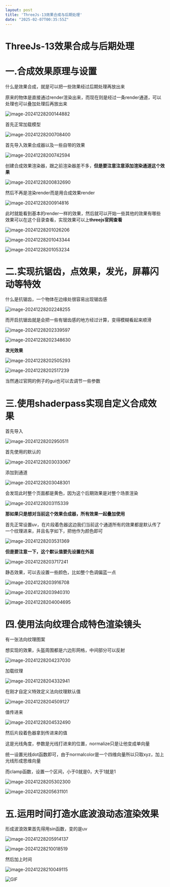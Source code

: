 ```yaml
---
layout: post
title: 'ThreeJs-13效果合成与后期处理'
date: "2025-02-07T00:35:55Z"
---
```

ThreeJs-13效果合成与后期处理
===================

一.合成效果原理与设置
===========

什么是效果合成，就是可以把一些效果经过后期处理再放出来

原来的物体是直接通过render渲染出来，而现在则是经过一条render通道，可以处理也可以叠加处理后再放出来

![image-20241228200144882](https://img2023.cnblogs.com/blog/2680817/202502/2680817-20250206153340450-1573346947.png)

首先正常加载模型

![image-20241228200708400](https://img2023.cnblogs.com/blog/2680817/202502/2680817-20250206153339994-2030432468.png)

首先导入效果合成器以及一些自带的效果

![image-20241228200742594](https://img2023.cnblogs.com/blog/2680817/202502/2680817-20250206153339452-641812425.png)

创建合成效果渲染器，跟之前渲染器差不多，**但是要注意注意添加渲染通道这个效果**

![image-20241228200832690](https://img2023.cnblogs.com/blog/2680817/202502/2680817-20250206153339064-1471349502.png)

然后不再是渲染render而是用合成效果render

![image-20241228200914816](https://img2023.cnblogs.com/blog/2680817/202502/2680817-20250206153338681-973447895.png)

此时就能看到基本的render一样的效果，然后就可以开始一些其他的效果有哪些效果可以在这个目录查看，实现效果可以上**threejs官网查看**

![image-20241228201026206](https://img2023.cnblogs.com/blog/2680817/202502/2680817-20250206153338203-571031334.png)

![image-20241228201043344](https://img2023.cnblogs.com/blog/2680817/202502/2680817-20250206153337680-443954250.png)

![image-20241228201053234](https://img2023.cnblogs.com/blog/2680817/202502/2680817-20250206153337228-1183293946.png)

二.实现抗锯齿，点效果，发光，屏幕闪动等特效
======================

什么是抗锯齿，一个物体在边缘处很容易出现锯齿感

![image-20241228202248255](https://img2023.cnblogs.com/blog/2680817/202502/2680817-20250206153336591-1117278642.png)

而开启抗锯齿就是会把一些有锯齿感的地方经过计算，变得模糊看起来顺滑

![image-20241228202339597](https://img2023.cnblogs.com/blog/2680817/202502/2680817-20250206153336189-1083134307.png)

![image-20241228202348630](https://img2023.cnblogs.com/blog/2680817/202502/2680817-20250206153335873-58834089.png)

**发光效果**

![image-20241228202505293](https://img2023.cnblogs.com/blog/2680817/202502/2680817-20250206153335470-658299101.png)

![image-20241228202517239](https://img2023.cnblogs.com/blog/2680817/202502/2680817-20250206153334965-1245047009.png)

当然通过官网的例子的gui也可以去调节一些参数

三.使用shaderpass实现自定义合成效果
=======================

首先导入

![image-20241228202950511](https://img2023.cnblogs.com/blog/2680817/202502/2680817-20250206153334404-554685363.png)

首先使用的默认的

![image-20241228203033067](https://img2023.cnblogs.com/blog/2680817/202502/2680817-20250206153333855-1204997174.png)

添加到通道

![image-20241228203048301](https://img2023.cnblogs.com/blog/2680817/202502/2680817-20250206153333378-1741462726.png)

会发现此时整个页面都是黄色，因为这个后期效果是对整个场景渲染

![image-20241228203115339](https://img2023.cnblogs.com/blog/2680817/202502/2680817-20250206153332943-1259881545.png)

**那如果只是想对当前这个效果合成器，所有效果一起叠加使用**

首先正常设置uv，在片段着色器这边我们当前这个通道所有的效果都是默认传了一个纹理进来，并且名字如下，把他作为颜色即可

![image-20241228203531369](https://img2023.cnblogs.com/blog/2680817/202502/2680817-20250206153156298-520291930.png)

**但是要注意一下，这个默认值要先设置在外面**

![image-20241228203717241](https://img2023.cnblogs.com/blog/2680817/202502/2680817-20250206153155941-794293395.png)

静态效果，可以去设置一些颜色，比如整个色调偏蓝一点

![image-20241228203916708](https://img2023.cnblogs.com/blog/2680817/202502/2680817-20250206153155565-712550009.png)

![image-20241228203940310](https://img2023.cnblogs.com/blog/2680817/202502/2680817-20250206153155216-603038317.png)

![image-20241228204004695](https://img2023.cnblogs.com/blog/2680817/202502/2680817-20250206153154710-1462659398.png)

四.使用法向纹理合成特色渲染镜头
================

有一张法向纹理图案

想实现的效果，头盔周围都是六边形网格，中间部分可以反射

![image-20241228204237030](https://img2023.cnblogs.com/blog/2680817/202502/2680817-20250206153154124-576608243.png)

加载纹理

![image-20241228204332941](https://img2023.cnblogs.com/blog/2680817/202502/2680817-20250206153153634-859226937.png)

在刚才自定义特效定义法向纹理默认值

![image-20241228204509127](https://img2023.cnblogs.com/blog/2680817/202502/2680817-20250206153153164-1343998647.png)

值传进来

![image-20241228204532490](https://img2023.cnblogs.com/blog/2680817/202502/2680817-20250206153152820-551875338.png)

然后片段着色器拿到传进来的值

这是光线角度，参数是光线打进来的位置，normalize只是让他变成单向量

统一设置光线dot函数即可，由于normalcolor是一个四维向量所以只取xyz，加上光线形成思维向量

而clamp函数，设置一个区间，小于0就是0，大于1就是1

![image-20241228205302300](https://img2023.cnblogs.com/blog/2680817/202502/2680817-20250206153152316-511601323.png)

![image-20241228205631101](https://img2023.cnblogs.com/blog/2680817/202502/2680817-20250206153151517-1469235553.png)

五.运用时间打造水底波浪动态渲染效果
==================

形成波浪效果首先得用sin函数，变的是uv

![image-20241228205914137](https://img2023.cnblogs.com/blog/2680817/202502/2680817-20250206153150831-448352515.png)

![image-20241228210018519](https://img2023.cnblogs.com/blog/2680817/202502/2680817-20250206153150192-1699003572.png)

然后加上时间

![image-20241228210049115](https://img2023.cnblogs.com/blog/2680817/202502/2680817-20250206153149534-440380582.png)

![GIF](https://img2023.cnblogs.com/blog/2680817/202502/2680817-20250206153143294-211818947.gif)